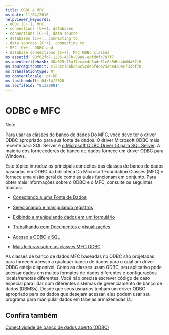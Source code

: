 ```yaml
---
title: ODBC e MFC
ms.date: 11/04/2016
helpviewer_keywords:
- ODBC [C++], MFC
- connections [C++], databases
- connections [C++], data source
- databases [C++], connecting to
- data sources [C++], connecting to
- MFC [C++], ODBC and
- database connections [C++], MFC ODBC classes
ms.assetid: 98f02fd7-1235-437b-89a9-edfd0fc797f7
ms.openlocfilehash: 38a625c73a17ecae4d8adc61e8c56bc4bdda67f6
ms.sourcegitcommit: c123cc76bb2b6c5cde6f4c425ece420ac733bf70
ms.translationtype: MT
ms.contentlocale: pt-BR
ms.lasthandoff: 04/14/2020
ms.locfileid: "81320081"
---
```

# <a name="odbc-and-mfc"></a>ODBC e MFC

> [!NOTE]
> Para usar as classes de banco de dados Do MFC, você deve ter o driver ODBC apropriado para sua fonte de dados. O driver Microsoft ODBC mais recente para SQL Server é [o Microsoft ODBC Driver 13 para SQL Server](https://www.microsoft.com/download/details.aspx?id=50420). A maioria dos fornecedores de banco de dados fornece um driver ODBC para Windows.

Este tópico introduz os principais conceitos das classes de banco de dados baseadas em ODBC da biblioteca Da Microsoft Foundation Classes (MFC) e fornece uma visão geral de como as aulas funcionam em conjunto. Para obter mais informações sobre o ODBC e o MFC, consulte os seguintes tópicos:

- [Conectando a uma Fonte de Dados](connecting-to-a-data-source.md)

- [Selecionando e manipulando registros](selecting-and-manipulating-records.md)

- [Exibindo e manipulando dados em um formulário](displaying-and-manipulating-data-in-a-form.md)

- [Trabalhando com Documentos e visualizações](working-with-documents-and-views.md)

- [Acesso a ODBC e SQL](access-to-odbc-and-sql.md)

- [Mais leituras sobre as classes MFC ODBC](further-reading-about-the-mfc-odbc-classes.md)

As classes de banco de dados MFC baseadas no ODBC são projetadas para fornecer acesso a qualquer banco de dados para o qual um driver ODBC esteja disponível. Como as classes usam ODBC, seu aplicativo pode acessar dados em muitos formatos de dados diferentes e configurações locais/remotas diferentes. Você não precisa escrever código de caso especial para lidar com diferentes sistemas de gerenciamento de banco de dados (DBMSs). Desde que seus usuários tenham um driver ODBC apropriado para os dados que desejam acessar, eles podem usar seu programa para manipular dados em tabelas armazenadas lá.

## <a name="see-also"></a>Confira também

[Conectividade de banco de dados aberto (ODBC)](open-database-connectivity-odbc.md)
